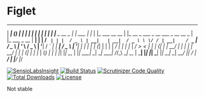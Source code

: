 # Figlet
 ______   _           _          _       _                   _                                                    _
 |  ____| (_)         | |        | |     | |                 | |                                                  | |
 | |__     _    __ _  | |   ___  | |_    | |_    ___  __  __ | |_      __ _    ___   _ __     ___   _ __    __ _  | |_    ___    _ __
 |  __|   | |  / _` | | |  / _ \ | __|   | __|  / _ \ \ \/ / | __|    / _` |  / _ \ | '_ \   / _ \ | '__|  / _` | | __|  / _ \  | '__|
 | |      | | | (_| | | | |  __/ | |_    | |_  |  __/  >  <  | |_    | (_| | |  __/ | | | | |  __/ | |    | (_| | | |_  | (_) | | |
 |_|      |_|  \__, | |_|  \___|  \__|    \__|  \___| /_/\_\  \__|    \__, |  \___| |_| |_|  \___| |_|     \__,_|  \__|  \___/  |_|
                __/ |                                                  __/ |
               |___/                                                  |___/

[![SensioLabsInsight](https://insight.sensiolabs.com/projects/4ff60a14-e810-493e-9997-c77d99ffcd32/mini.png)](https://insight.sensiolabs.com/projects/4ff60a14-e810-493e-9997-c77d99ffcd32)
[![Build Status](https://scrutinizer-ci.com/g/povils/figlet/badges/build.png?b=master)](https://scrutinizer-ci.com/g/povils/figlet/build-status/master)
[![Scrutinizer Code Quality](https://scrutinizer-ci.com/g/povils/figlet/badges/quality-score.png?b=master)](https://scrutinizer-ci.com/g/povils/figlet/?branch=master)
[![Total Downloads](https://poser.pugx.org/povils/figlet/downloads)](https://packagist.org/packages/povils/figlet)
[![License](https://poser.pugx.org/povils/figlet/license)](https://packagist.org/packages/povils/figlet)

Not stable
